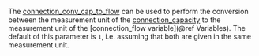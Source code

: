 The [connection\_conv\_cap\_to\_flow](@ref) can be used to perform the conversion between the measurement unit of the [connection\_capacity](@ref) to the measurement unit of the [connection\_flow variable](@ref Variables). The default of this parameter is `1`, i.e. assuming that both are given in the same measurement unit.

